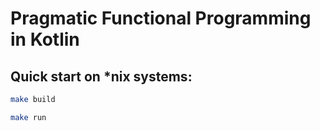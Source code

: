 # Pragmatic Functional Programming in Kotlin

## Quick start on *nix systems:

```bash
make build
```

```bash
make run
```
